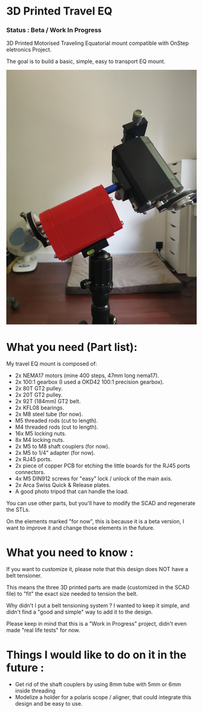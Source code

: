 # 3D Printed Travel EQ

### Status : Beta / Work In Progress

3D Printed Motorised Traveling Equatorial mount compatible with OnStep eletronics Project.

The goal is to build a basic, simple, easy to transport EQ mount.

![Travel EQ Image](https://github.com/ulysse31/OnStep_Travel_EQ/raw/master/gallery/main.jpg)


# What you need (Part list):
My travel EQ mount is composed of:
- 2x NEMA17 motors (mine 400 steps, 47mm long nema17).
- 2x 100:1 gearbox (I used a OKD42 100:1 precision gearbox).
- 2x 80T GT2 pulley.
- 2x 20T GT2 pulley.
- 2x 92T (184mm) GT2 belt.
- 2x KFL08 bearings.
- 2x M8 steel tube (for now).
- M5 threaded rods (cut to length).
- M4 threaded rods (cut to length).
- 16x M5 locking nuts.
- 8x M4 locking nuts.
- 2x M5 to M8 shaft couplers (for now).
- 2x M5 to 1/4" adapter (for now).
- 2x RJ45 ports.
- 2x piece of copper PCB for etching the little boards for the RJ45 ports connectors.
- 4x M5 DIN912 screws for "easy" lock / unlock of the main axis.
- 2x Arca Swiss Quick & Release plates.
- A good photo tripod that can handle the load.

You can use other parts, but you'll have to modify the SCAD and regenerate the STLs.

On the elements marked "for now", this is because it is a beta version, I want to improve it and change those elements in the future.

# What you need to know :
If you want to customize it, please note that this design does NOT have a belt tensioner.

This means the three 3D printed parts are made (customized in the SCAD file) to "fit" the exact size needed to tension the belt.

Why didn't I put a belt tensioning system ? I wanted to keep it simple, and didn't find a "good and simple" way to add it to the design.

Please keep in mind that this is a "Work in Progress" project, didn't even made "real life tests" for now.

# Things I would like to do on it in the future :
- Get rid of the shaft couplers by using 8mm tube with 5mm or 6mm inside threading
- Modelize a holder for a polaris scope / aligner, that could integrate this design and be easy to use.

